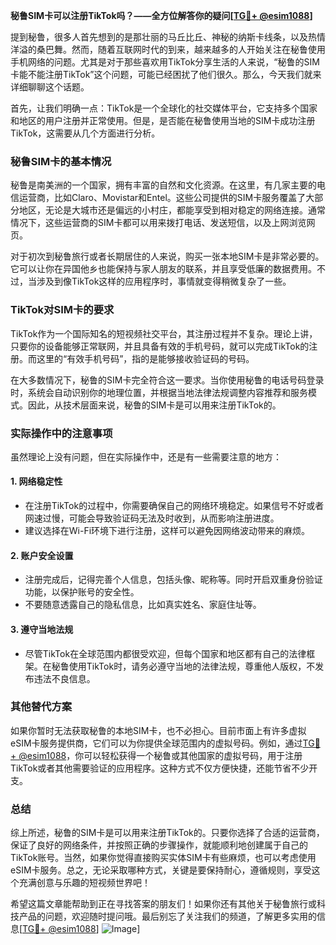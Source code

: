 **秘鲁SIM卡可以注册TikTok吗？——全方位解答你的疑问[[TG💪+ @esim1088](https://t.me/s/esim1088)]**

提到秘鲁，很多人首先想到的是那壮丽的马丘比丘、神秘的纳斯卡线条，以及热情洋溢的桑巴舞。然而，随着互联网时代的到来，越来越多的人开始关注在秘鲁使用手机网络的问题。尤其是对于那些喜欢用TikTok分享生活的人来说，“秘鲁的SIM卡能不能注册TikTok”这个问题，可能已经困扰了他们很久。那么，今天我们就来详细聊聊这个话题。

首先，让我们明确一点：TikTok是一个全球化的社交媒体平台，它支持多个国家和地区的用户注册并正常使用。但是，是否能在秘鲁使用当地的SIM卡成功注册TikTok，这需要从几个方面进行分析。

### 秘鲁SIM卡的基本情况

秘鲁是南美洲的一个国家，拥有丰富的自然和文化资源。在这里，有几家主要的电信运营商，比如Claro、Movistar和Entel。这些公司提供的SIM卡服务覆盖了大部分地区，无论是大城市还是偏远的小村庄，都能享受到相对稳定的网络连接。通常情况下，这些运营商的SIM卡都可以用来拨打电话、发送短信，以及上网浏览网页。

对于初次到秘鲁旅行或者长期居住的人来说，购买一张本地SIM卡是非常必要的。它可以让你在异国他乡也能保持与家人朋友的联系，并且享受低廉的数据费用。不过，当涉及到像TikTok这样的应用程序时，事情就变得稍微复杂了一些。

### TikTok对SIM卡的要求

TikTok作为一个国际知名的短视频社交平台，其注册过程并不复杂。理论上讲，只要你的设备能够正常联网，并且具备有效的手机号码，就可以完成TikTok的注册。而这里的“有效手机号码”，指的是能够接收验证码的号码。

在大多数情况下，秘鲁的SIM卡完全符合这一要求。当你使用秘鲁的电话号码登录时，系统会自动识别你的地理位置，并根据当地法律法规调整内容推荐和服务模式。因此，从技术层面来说，秘鲁的SIM卡是可以用来注册TikTok的。

### 实际操作中的注意事项

虽然理论上没有问题，但在实际操作中，还是有一些需要注意的地方：

#### 1. **网络稳定性**
   - 在注册TikTok的过程中，你需要确保自己的网络环境稳定。如果信号不好或者网速过慢，可能会导致验证码无法及时收到，从而影响注册进度。
   - 建议选择在Wi-Fi环境下进行注册，这样可以避免因网络波动带来的麻烦。

#### 2. **账户安全设置**
   - 注册完成后，记得完善个人信息，包括头像、昵称等。同时开启双重身份验证功能，以保护账号的安全性。
   - 不要随意透露自己的隐私信息，比如真实姓名、家庭住址等。

#### 3. **遵守当地法规**
   - 尽管TikTok在全球范围内都很受欢迎，但每个国家和地区都有自己的法律框架。在秘鲁使用TikTok时，请务必遵守当地的法律法规，尊重他人版权，不发布违法不良信息。

### 其他替代方案

如果你暂时无法获取秘鲁的本地SIM卡，也不必担心。目前市面上有许多虚拟eSIM卡服务提供商，它们可以为你提供全球范围内的虚拟号码。例如，通过[TG💪+ @esim1088](https://t.me/s/esim1088)，你可以轻松获得一个秘鲁或其他国家的虚拟号码，用于注册TikTok或者其他需要验证的应用程序。这种方式不仅方便快捷，还能节省不少开支。

### 总结

综上所述，秘鲁的SIM卡是可以用来注册TikTok的。只要你选择了合适的运营商，保证了良好的网络条件，并按照正确的步骤操作，就能顺利地创建属于自己的TikTok账号。当然，如果你觉得直接购买实体SIM卡有些麻烦，也可以考虑使用eSIM卡服务。总之，无论采取哪种方式，关键是要保持耐心，遵循规则，享受这个充满创意与乐趣的短视频世界吧！

希望这篇文章能帮助到正在寻找答案的朋友们！如果你还有其他关于秘鲁旅行或科技产品的问题，欢迎随时提问哦。最后别忘了关注我们的频道，了解更多实用的信息[[TG💪+ @esim1088](https://t.me/s/esim1088)] ![Image](https://i.postimg.cc/4NQfJmqS/Snipaste-2025-05-13-00-14-12.png)]